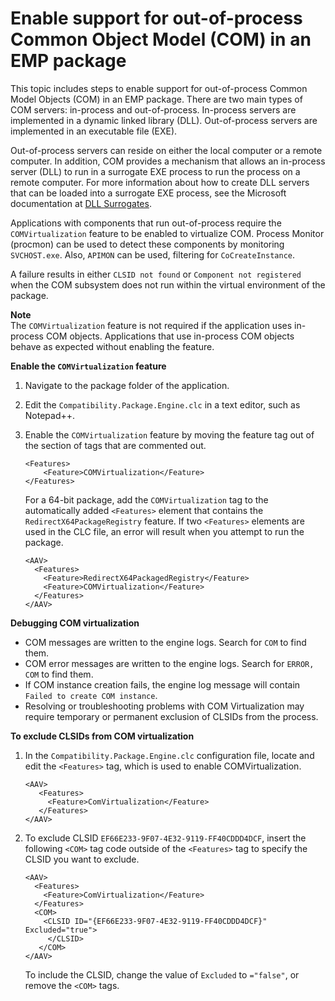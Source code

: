# Enable support for out\-of\-process Common Object Model \(COM\) in an EMP package<a name="emp-out-of-process-com"></a>

This topic includes steps to enable support for out\-of\-process Common Model Objects \(COM\) in an EMP package\. There are two main types of COM servers: in\-process and out\-of\-process\. In\-process servers are implemented in a dynamic linked library \(DLL\)\. Out\-of\-process servers are implemented in an executable file \(EXE\)\. 

Out\-of\-process servers can reside on either the local computer or a remote computer\. In addition, COM provides a mechanism that allows an in\-process server \(DLL\) to run in a surrogate EXE process to run the process on a remote computer\. For more information about how to create DLL servers that can be loaded into a surrogate EXE process, see the Microsoft documentation at [DLL Surrogates](https://docs.microsoft.com/en-us/windows/win32/com/dll-surrogates)\.

Applications with components that run out\-of\-process require the `COMVirtualization` feature to be enabled to virtualize COM\. Process Monitor \(procmon\) can be used to detect these components by monitoring `SVCHOST.exe`\. Also, `APIMON` can be used, filtering for `CoCreateInstance`\.

A failure results in either `CLSID not found` or `Component not registered` when the COM subsystem does not run within the virtual environment of the package\.

**Note**  
The `COMVirtualization` feature is not required if the application uses in\-process COM objects\. Applications that use in\-process COM objects behave as expected without enabling the feature\.

**Enable the `COMVirtualization` feature**

1. Navigate to the package folder of the application\.

1. Edit the `Compatibility.Package.Engine.clc` in a text editor, such as Notepad\+\+\.

1. Enable the `COMVirtualization` feature by moving the feature tag out of the section of tags that are commented out\.

   ```
   <Features>
       <Feature>COMVirtualization</Feature>
   </Features>
   ```

   For a 64\-bit package, add the `COMVirtualization` tag to the automatically added `<Features>` element that contains the `RedirectX64PackageRegistry` feature\. If two `<Features>` elements are used in the CLC file, an error will result when you attempt to run the package\.

   ```
   <AAV>
     <Features>
       <Feature>RedirectX64PackagedRegistry</Feature>
       <Feature>COMVirtualization</Feature>
     </Features>
   </AAV>
   ```

**Debugging COM virtualization**
+ COM messages are written to the engine logs\. Search for `COM` to find them\.
+ COM error messages are written to the engine logs\. Search for `ERROR, COM` to find them\.
+ If COM instance creation fails, the engine log message will contain `Failed to create COM instance`\.
+ Resolving or troubleshooting problems with COM Virtualization may require temporary or permanent exclusion of CLSIDs from the process\.

**To exclude CLSIDs from COM virtualization**

  1. In the `Compatibility.Package.Engine.clc` configuration file, locate and edit the `<Features>` tag, which is used to enable COMVirtualization\.

     ```
     <AAV>
        <Features>
          <Feature>ComVirtualization</Feature>
        </Features>
     </AAV>
     ```

  1. To exclude CLSID `EF66E233-9F07-4E32-9119-FF40CDDD4DCF`, insert the following `<COM>` tag code outside of the `<Features>` tag to specify the CLSID you want to exclude\.

     ```
     <AAV>
       <Features>
         <Feature>ComVirtualization</Feature>
       </Features>
       <COM>
         <CLSID ID="{EF66E233-9F07-4E32-9119-FF40CDDD4DCF}" Excluded="true">
          </CLSID>
        </COM>
     </AAV>
     ```

     To include the CLSID, change the value of `Excluded` to `="false"`, or remove the `<COM>` tags\.
